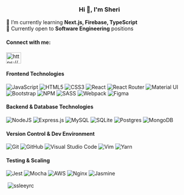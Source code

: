 <h3 align="center">Hi 👋, I'm Sheri</h3>
🌱 I’m currently learning <strong> Next.js, Firebase, TypeScript </strong><br/>
🚦 Currently open to <strong>Software Engineering</strong> positions 

<h4 align="left">Connect with me:</h4>
<a href="https://linkedin.com/in/sheri-tsao/" target="blank"><img align="center" src="https://raw.githubusercontent.com/rahuldkjain/github-profile-readme-generator/master/src/images/icons/Social/linked-in-alt.svg" alt="https://www.linkedin.com/in/sheri-tsao/" height="30" width="40" /></a>


#### Frontend Technologies
![JavaScript](https://img.shields.io/badge/javascript-%23323330.svg?style=flat&logo=javascript&logoColor=%23F7DF1E)
![HTML5](https://img.shields.io/badge/html5-%23E34F26.svg?style=flat&logo=html5&logoColor=white)
![CSS3](https://img.shields.io/badge/css3-%231572B6.svg?style=flat&logo=css3&logoColor=white)
![React](https://img.shields.io/badge/react-%2320232a.svg?style=flat&logo=react&logoColor=%2361DAFB)
![React Router](https://img.shields.io/badge/React_Router-CA4245?style=flat&logo=react-router&logoColor=white)
![Material UI](https://img.shields.io/badge/materialui-%230081CB.svg?style=flat&logo=material-ui&logoColor=white)
![Bootstrap](https://img.shields.io/badge/bootstrap-%23563D7C.svg?style=flat&logo=bootstrap&logoColor=white)
![NPM](https://img.shields.io/badge/NPM-%23000000.svg?style=flat&logo=npm&logoColor=white)
![SASS](https://img.shields.io/badge/SASS-hotpink.svg?style=flat&logo=SASS&logoColor=white)
![Webpack](https://img.shields.io/badge/webpack-%238DD6F9.svg?style=flat&logo=webpack&logoColor=black)
![Figma](https://img.shields.io/badge/figma-%23F24E1E.svg?style=flat&logo=figma&logoColor=white)


#### Backend & Database Technologies
![NodeJS](https://img.shields.io/badge/node.js-%2343853D.svg?style=flat&logo=node.js&logoColor=white)
![Express.js](https://img.shields.io/badge/express.js-%23404d59.svg?style=flat&logo=express&logoColor=%2361DAFB)
![MySQL](https://img.shields.io/badge/mysql-%2300f.svg?style=flat&logo=mysql&logoColor=white)
![SQLite](https://img.shields.io/badge/sqlite-%2307405e.svg?style=flat&logo=sqlite&logoColor=white)
![Postgres](https://img.shields.io/badge/postgres-%23316192.svg?style=flat&logo=postgresql&logoColor=white)
![MongoDB](https://img.shields.io/badge/MongoDB-%234ea94b.svg?style=flat&logo=mongodb&logoColor=white)


#### Version Control & Dev Environment
![Git](https://img.shields.io/badge/git-%23F05033.svg?style=flat&logo=git&logoColor=white)
![GitHub](https://img.shields.io/badge/github-%23121011.svg?style=flat&logo=github&logoColor=white)
![Visual Studio Code](https://img.shields.io/badge/VisualStudioCode-0078d7.svg?style=flat&logo=visual-studio-code&logoColor=white)
![Vim](https://img.shields.io/badge/VIM-%2311AB00.svg?style=flat&logo=vim&logoColor=white)
![Yarn](https://img.shields.io/badge/yarn-%232C8EBB.svg?style=flat&logo=yarn&logoColor=white)

#### Testing & Scaling
![Jest](https://img.shields.io/badge/-jest-%23C21325?style=flat&logo=jest&logoColor=white)
![Mocha](https://img.shields.io/badge/-mocha-%238D6748?style=flat&logo=mocha&logoColor=white)
![AWS](https://img.shields.io/badge/AWS-%23FF9900.svg?style=flat&logo=amazon-aws&logoColor=white)
![Nginx](https://img.shields.io/badge/nginx-%23009639.svg?style=flat&logo=nginx&logoColor=white)
![Jasmine](https://img.shields.io/badge/jasmine-%238A4182.svg?style=flat&logo=jasmine&logoColor=white)

<p>&nbsp;<img align="center" src="https://github-readme-stats.vercel.app/api?username=ssleeyrc&show_icons=true&locale=en&theme=dracula" alt="ssleeyrc" /></p>
